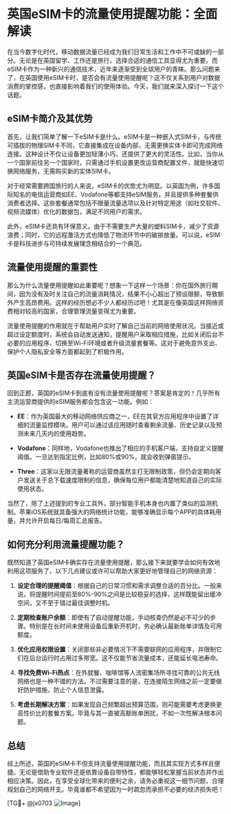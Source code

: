 # 英国eSIM卡的流量使用提醒功能：全面解读

在当今数字化时代，移动数据流量已经成为我们日常生活和工作中不可或缺的一部分。无论是在英国留学、工作还是旅行，选择合适的通信工具显得尤为重要。而eSIM卡作为一种新兴的通信技术，近年来逐渐受到全球用户的青睐。那么问题来了，在英国使用eSIM卡时，是否会有流量使用提醒呢？这不仅关系到用户对数据消费的掌控感，也直接影响着我们的使用体验。今天，我们就来深入探讨一下这个话题。

## eSIM卡简介及其优势

首先，让我们简单了解一下eSIM卡是什么。eSIM卡是一种嵌入式SIM卡，与传统可插拔的物理SIM卡不同，它直接集成在设备内部，无需更换实体卡即可完成网络连接。这种设计不仅让设备更加轻薄小巧，还提供了更大的灵活性。比如，当你从一个国家前往另一个国家时，只需通过手机设置更改运营商配置文件，就能快速切换网络服务，无需购买新的实体SIM卡。

对于经常需要跨国旅行的人来说，eSIM卡的优势尤为明显。以英国为例，许多国际知名的电信运营商如EE、Vodafone等都支持eSIM服务，并且提供多种套餐供消费者选择。这些套餐通常包括不限量流量选项以及针对特定用途（如社交软件、视频流媒体）优化的数据包，满足不同用户的需求。

此外，eSIM卡还具有环保意义。由于不需要生产大量的塑料SIM卡，减少了资源浪费；同时，它的远程激活方式也降低了物流环节中的碳排放量。可以说，eSIM卡是科技进步与可持续发展理念相结合的一个典范。

## 流量使用提醒的重要性

那么为什么流量使用提醒如此重要呢？想象一下这样一个场景：你在国外旅行期间，因为没有及时关注自己的流量消耗情况，结果不小心超出了预设限额，导致额外产生高昂费用。这样的经历想必不少人都经历过吧！尤其是在像英国这样网络资费相对较高的国家，合理管理流量变得尤为重要。

流量使用提醒的作用就在于帮助用户实时了解自己当前的网络使用状况。当接近或超过设定额度时，系统会自动发送通知，提醒用户采取相应措施，比如关闭后台不必要的应用程序、切换至Wi-Fi环境或者升级流量套餐等。这对于避免意外支出、保护个人隐私安全等方面都起到了积极作用。

## 英国eSIM卡是否存在流量使用提醒？

回到正题，英国的eSIM卡到底有没有流量使用提醒呢？答案是肯定的！几乎所有主流运营商提供的eSIM服务都会包含这一功能。例如：

- **EE**：作为英国最大的移动网络供应商之一，EE在其官方应用程序中设置了详细的流量监控模块。用户可以通过该应用随时查看剩余流量、历史记录以及预测未来几天内的使用趋势。
  
- **Vodafone**：同样地，Vodafone也推出了相应的手机客户端，支持自定义提醒阈值。一旦达到指定比例，比如80%或90%，就会收到弹窗提示。

- **Three**：这家以无限流量著称的运营商虽然主打无限制政策，但仍会定期向客户发送关于总下载速度限制的信息，确保每位用户都能清楚地知道自己的实际使用状态。

当然了，除了上述提到的专业工具外，部分智能手机本身也内置了类似的监测机制。苹果iOS系统就具备强大的网络统计功能，能够准确显示每个APP的具体耗用量，并允许开启每日/每周汇总报告。

## 如何充分利用流量提醒功能？

既然知道了英国eSIM卡确实存在流量使用提醒，那么接下来就要学会如何有效地利用这项服务了。以下几点建议或许可以帮助大家更好地管理自己的网络资源：

1. **设定合理的提醒阈值**：根据自己的日常习惯和需求调整合适的百分比。一般来说，将提醒时间提前至80%-90%之间是比较稳妥的选择，这样既能留出缓冲空间，又不至于错过最佳调整时机。

2. **定期检查账户余额**：即使有了自动提醒功能，手动核查仍然是必不可少的步骤。特别是在长时间未使用设备后重新开机时，务必确认最新账单详情及可用额度。

3. **优化应用权限设置**：关闭那些非必要情况下不需要联网的应用程序，并限制它们在后台运行时占用过多带宽。这不仅能节省流量成本，还能延长电池寿命。

4. **寻找免费Wi-Fi热点**：在外就餐、咖啡馆等人流密集场所寻找可靠的公共无线网络也是一种不错的方法。不过需要注意的是，在连接陌生网络之前一定要做好防护措施，防止个人信息泄露。

5. **考虑长期解决方案**：如果发现自己频繁超出预算范围，则可能需要考虑更换更高性价比的套餐方案。毕竟与其一直被高额账单困扰，不如一次性解决根本问题。

## 总结

综上所述，英国的eSIM卡不但支持流量使用提醒功能，而且其实现方式多样且便捷。无论是借助专业软件还是依靠设备自带特性，都能够轻松掌握当前状态并作出相应决策。因此，在享受全球化带来的便利之余，请务必重视这一细节问题，合理规划自己的网络开支。毕竟谁都不希望因为一时疏忽而承担不必要的经济损失吧！

[TG💪+ @jx0703 ![Image](https://github.com/user-attachments/assets/dbca1d08-cadb-493c-b0ec-ad6f7a83f270)]